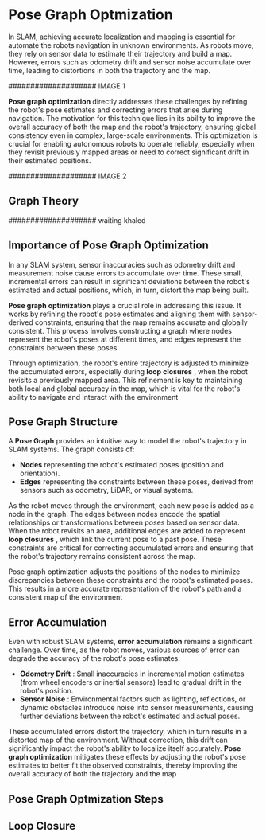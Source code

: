# Pose Graph Optmization

In SLAM, achieving accurate localization and mapping is essential for automate the robots navigation in unknown environments. As robots move, they rely on sensor data to estimate their trajectory and build a map. However, errors such as odometry drift and sensor noise accumulate over time, leading to distortions in both the trajectory and the map.

#################### IMAGE 1

**Pose graph optimization** directly addresses these challenges by refining the robot's pose estimates and correcting errors that arise during navigation. The motivation for this technique lies in its ability to improve the overall accuracy of both the map and the robot's trajectory, ensuring global consistency even in complex, large-scale environments. This optimization is crucial for enabling autonomous robots to operate reliably, especially when they revisit previously mapped areas or need to correct significant drift in their estimated positions.

#################### IMAGE 2

## Graph Theory

####################  waiting khaled

## Importance of Pose Graph Optimization

In any SLAM system, sensor inaccuracies such as odometry drift and measurement noise cause errors to accumulate over time. These small, incremental errors can result in significant deviations between the robot's estimated and actual positions, which, in turn, distort the map being built.

**Pose graph optimization** plays a crucial role in addressing this issue. It works by refining the robot's pose estimates and aligning them with sensor-derived constraints, ensuring that the map remains accurate and globally consistent. This process involves constructing a graph where nodes represent the robot's poses at different times, and edges represent the constraints between these poses.

Through optimization, the robot's entire trajectory is adjusted to minimize the accumulated errors, especially during  **loop closures** , when the robot revisits a previously mapped area. This refinement is key to maintaining both local and global accuracy in the map, which is vital for the robot's ability to navigate and interact with the environment

## Pose Graph Structure

A **Pose Graph** provides an intuitive way to model the robot's trajectory in SLAM systems. The graph consists of:

* **Nodes** representing the robot's estimated poses (position and orientation).
* **Edges** representing the constraints between these poses, derived from sensors such as odometry, LiDAR, or visual systems.

As the robot moves through the environment, each new pose is added as a node in the graph. The edges between nodes encode the spatial relationships or transformations between poses based on sensor data. When the robot revisits an area, additional edges are added to represent  **loop closures** , which link the current pose to a past pose. These constraints are critical for correcting accumulated errors and ensuring that the robot's trajectory remains consistent across the map.

Pose graph optimization adjusts the positions of the nodes to minimize discrepancies between these constraints and the robot's estimated poses. This results in a more accurate representation of the robot's path and a consistent map of the environment

## Error Accumulation

Even with robust SLAM systems, **error accumulation** remains a significant challenge. Over time, as the robot moves, various sources of error can degrade the accuracy of the robot's pose estimates:

* **Odometry Drift** : Small inaccuracies in incremental motion estimates (from wheel encoders or inertial sensors) lead to gradual drift in the robot's position.
* **Sensor Noise** : Environmental factors such as lighting, reflections, or dynamic obstacles introduce noise into sensor measurements, causing further deviations between the robot's estimated and actual poses.

These accumulated errors distort the trajectory, which in turn results in a distorted map of the environment. Without correction, this drift can significantly impact the robot's ability to localize itself accurately. **Pose graph optimization** mitigates these effects by adjusting the robot's pose estimates to better fit the observed constraints, thereby improving the overall accuracy of both the trajectory and the map

## Pose Graph Optmization Steps



## Loop Closure
